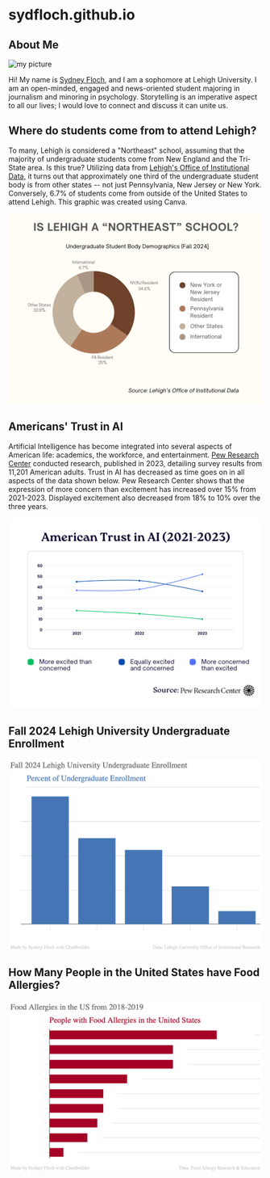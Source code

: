 # sydfloch.github.io

## About Me

![my picture](https://github.com/sydfloch/sydfloch.github.io/blob/main/MUGS_09012024_14.jpg?raw=true)

Hi! My name is [Sydney Floch](www.linkedin.com/in/sydney-floch-153947291), and I am a sophomore at Lehigh University. I am an open-minded, engaged and news-oriented student majoring in journalism and minoring in psychology. Storytelling is an imperative aspect to all our lives; I would love to connect and discuss it can unite us.

## Where do students come from to attend Lehigh? 

To many, Lehigh is considered a "Northeast" school, assuming that the majority of undergraduate students come from New England and the Tri-State area. Is this true? Utilizing data from [Lehigh's Office of Institutional Data,](https://data.lehigh.edu/sites/data.lehigh.edu/files/LUprofile_2024.pdf) it turns out that approximately one third of the undergraduate student body is from other states -- not just Pennsylvania, New Jersey or New York. Conversely, 6.7% of students come from outside of the United States to attend Lehigh. This graphic was created using Canva.
  
![infographic](https://github.com/sydfloch/sydfloch.github.io/blob/main/Lehigh%20Student%20Demographics%20Fall24.png?raw=true)

## Americans' Trust in AI

Artificial Intelligence has become integrated into several aspects of American life: academics, the workforce, and entertainment. [Pew Research Center](https://www.pewresearch.org/short-reads/2023/11/21/what-the-data-says-about-americans-views-of-artificial-intelligence/) conducted research, published in 2023, detailing survey results from 11,201 American adults. Trust in AI has decreased as time goes on in all aspects of the data shown below. Pew Research Center shows that the expression of more concern than excitement has increased over 15% from 2021-2023. Displayed excitement also decreased from 18% to 10% over the three years. 

 ![bar graph](https://github.com/sydfloch/sydfloch.github.io/blob/main/American%20Trust%20in%20AI.png?raw=true) 


 ## Fall 2024 Lehigh University Undergraduate Enrollment

 ![Fall 2024 Lehigh University Undergraduate Enrollment](https://github.com/sydfloch/sydfloch.github.io/blob/main/Fall_2024_Lehigh_University_Undergraduate_Enrollment_Percent_of_Undergraduate_Enrollment_chartbuilder.png?raw=true)

## How Many People in the United States have Food Allergies?

![Image](https://github.com/sydfloch/sydfloch.github.io/blob/main/Food_Allergies_in_the_US_from_2018-2019_People_with_the_Allergies_(by_millions)_chartbuilder.png?raw=true) 

